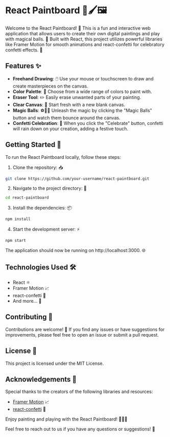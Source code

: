 # React Paintboard 🎨🖌️🖼️

Welcome to the React Paintboard! 🎉 This is a fun and interactive web application that allows users to create their own digital paintings and play with magical balls. 🔮 Built with React, this project utilizes powerful libraries like Framer Motion for smooth animations and react-confetti for celebratory confetti effects. 🎊



## Features ✨

- **Freehand Drawing**: 🖱️ Use your mouse or touchscreen to draw and create masterpieces on the canvas.
- **Color Palette**: 🎨 Choose from a wide range of colors to paint with.
- **Eraser Tool**: ✏️ Easily erase unwanted parts of your painting.
- **Clear Canvas**: 🔄 Start fresh with a new blank canvas.
- **Magic Balls**: ⚽🎾🥎 Unleash the magic by clicking the "Magic Balls" button and watch them bounce around the canvas.
- **Confetti Celebration**: 🎉 When you click the "Celebrate" button, confetti will rain down on your creation, adding a festive touch.


## Getting Started 🚀

To run the React Paintboard locally, follow these steps:

1. Clone the repository: 📥

```bash
git clone https://github.com/your-username/react-paintboard.git
```

2. Navigate to the project directory: 📂

```bash
cd react-paintboard
```

3. Install the dependencies: 📦

```bash
npm install
```

4. Start the development server: ⚡

```bash
npm start
```



The application should now be running on http://localhost:3000. 🌐

## Technologies Used 🛠️

- React ⚛️
- Framer Motion 📈
- react-confetti 🎉
- And more... 🔧

## Contributing 🤝

Contributions are welcome! 🙌 If you find any issues or have suggestions for improvements, please feel free to open an issue or submit a pull request.

## License 📄

This project is licensed under the MIT License.

## Acknowledgements 🙏

Special thanks to the creators of the following libraries and resources:

- [Framer Motion](https://www.framer.com/motion/) 📈
- [react-confetti](https://www.npmjs.com/package/react-confetti) 🎉

Enjoy painting and playing with the React Paintboard! 🎨🎉✨


Feel free to reach out to us if you have any questions or suggestions! 📩
